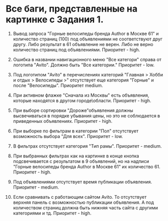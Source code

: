 # Все баги, представленные на картинке с Задания 1.

1. Вывод запроса "Горные велосипеды бренда Author в Москве 61" и количество страниц (100) под объявлениями не соответствуют друг другу. Либо результат в 61 объявление не верен. Либо не верно количество страниц под объявлениями.
Приоритет - high.

2. Ошибка в названии навигационного меню "Все категори" справа от логотипа "Avito". Должно быть "Все категории."
Приоритет - low.

3. Под логотипом "Avito" в перечислениях категорий "Главная > Хобби и отдых > Велосипеды >" отсутствует еще категория "Горные" и после "Велосипеды".
Приоритет medium.

4. При активном флажке "Сначала из Москвы" есть объявления, которые находятся в другом городе\области. 
Приоритет - high.

5. При выборе сортировки "Дороже"объявления должны высвечиваться в порядке убывания цены, но это не соблюдается в приведенных объявлениях.
Приоритет - high.

6. При выборке по фильтрам в категории "Пол" отсутствует возможность выбора "Для всех".
Приоритет - low.

7. В фильтрах отсутствует категория "Тип рамы".
Приоритет - medium.

8. При выбранных фильтрах как на картинке в конце кнопка подсвечивается с результатом в 9 объявлений, но на надписи "Горные велосипеды бренда Author в Москве 61" их количество 61.
Приоритет - high.

9. Под объявлениями отсутствует время публикации объявления.
Приоритет - medium.

10. Если сравнивать с работающим сайтом Avito. То отсутствует верхняя панель с возможностью публикации объявления. А под количеством страниц должна быть нижняя часть сайта с другими категориями и тд.
Приоритет - high.

